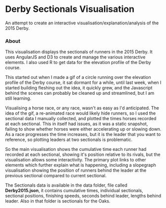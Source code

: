 Derby Sectionals Visualisation
==============================

An attempt to create an interactive visualisation/explanation/analysis of the 2015 Derby.

### About

This visualisation displays the sectionals of runners in the 2015 Derby.  It uses AngularJS and D3 to create and manage the various interactive elements.  I also used R to get data for the elevation profile of the Derby course.

This started out when I made a gif of a circle running over the elevation profile of the Derby course, it sat dormant for a while, until last week, when I started building fleshing out the idea, it quickly grew, and the Javascript behind the scenes can probably be cleaned up and streamlined, but I am still learning.

Visualising a horse race, or any race, wasn't as easy as I'd anticipated.  The idea of the gif, a re-animated race would likely hide runners, so I used the sectional data I manually collected, and plotted the times horses recorded at each sectional.  This in itself had issues, as it was a static snapshot, failing to show whether horses were either accelerating up or slowing down.  As a race progresses the time increases, but it is the leader that you want to reference, so plotting leaders at two sectionals is problematic.  

So the main visualisation shows the cumulative time each runner had recorded at each sectional, showing it's position relative to its rivals, but the visualisation allows some interactivity.  The primary plot links to other elements which further explain what is happening, including a slopegraph visualisation showing the position of runners behind the leader at the previous sectional compared to current sectional.

The Sectionals data is available in the data folder, file called **Derby2015.json**, it contains cumulative times, individual sectionals, sectional positions, finishing speeds, seconds behind leader, lengths behind leader.  Also in that folder is sectionals for the Oaks.
